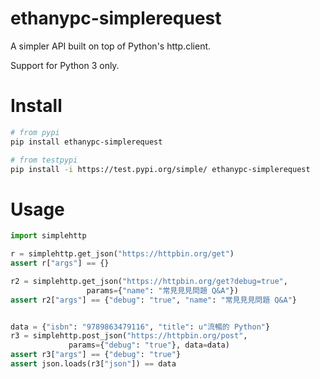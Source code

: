 # ethanypc-simplerequest




A simpler API built on top of Python's http.client. 

Support for Python 3 only.


# Install  

```bash
# from pypi
pip install ethanypc-simplerequest

# from testpypi
pip install -i https://test.pypi.org/simple/ ethanypc-simplerequest
```

# Usage

```python
import simplehttp

r = simplehttp.get_json("https://httpbin.org/get")
assert r["args"] == {}  

r2 = simplehttp.get_json("https://httpbin.org/get?debug=true",
				 params={"name": "常⾒見見問題 Q&A"})
assert r2["args"] == {"debug": "true", "name": "常⾒見見問題 Q&A"}


data = {"isbn": "9789863479116", "title": u"流暢的 Python"}
r3 = simplehttp.post_json("https://httpbin.org/post",
			 params={"debug": "true"}, data=data)
assert r3["args"] == {"debug": "true"}
assert json.loads(r3["json"]) == data
```
